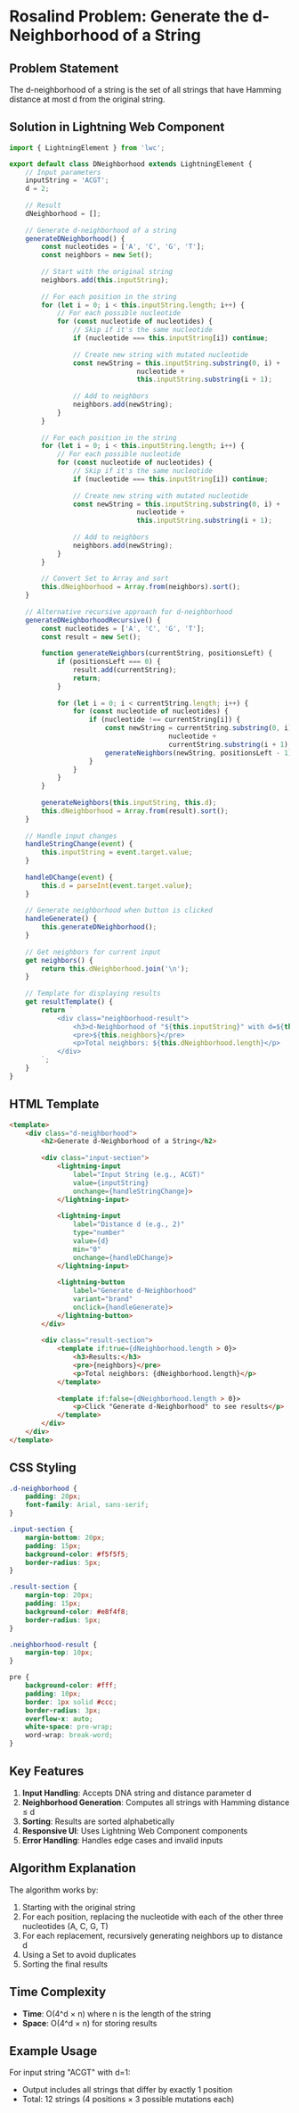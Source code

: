 # Rosalind Problem: Generate the d-Neighborhood of a String

## Problem Statement
The d-neighborhood of a string is the set of all strings that have Hamming distance at most d from the original string.

## Solution in Lightning Web Component

```javascript
import { LightningElement } from 'lwc';

export default class DNeighborhood extends LightningElement {
    // Input parameters
    inputString = 'ACGT';
    d = 2;
    
    // Result
    dNeighborhood = [];
    
    // Generate d-neighborhood of a string
    generateDNeighborhood() {
        const nucleotides = ['A', 'C', 'G', 'T'];
        const neighbors = new Set();
        
        // Start with the original string
        neighbors.add(this.inputString);
        
        // For each position in the string
        for (let i = 0; i < this.inputString.length; i++) {
            // For each possible nucleotide
            for (const nucleotide of nucleotides) {
                // Skip if it's the same nucleotide
                if (nucleotide === this.inputString[i]) continue;
                
                // Create new string with mutated nucleotide
                const newString = this.inputString.substring(0, i) + 
                                nucleotide + 
                                this.inputString.substring(i + 1);
                
                // Add to neighbors
                neighbors.add(newString);
            }
        }
        
        // For each position in the string
        for (let i = 0; i < this.inputString.length; i++) {
            // For each possible nucleotide
            for (const nucleotide of nucleotides) {
                // Skip if it's the same nucleotide
                if (nucleotide === this.inputString[i]) continue;
                
                // Create new string with mutated nucleotide
                const newString = this.inputString.substring(0, i) + 
                                nucleotide + 
                                this.inputString.substring(i + 1);
                
                // Add to neighbors
                neighbors.add(newString);
            }
        }
        
        // Convert Set to Array and sort
        this.dNeighborhood = Array.from(neighbors).sort();
    }
    
    // Alternative recursive approach for d-neighborhood
    generateDNeighborhoodRecursive() {
        const nucleotides = ['A', 'C', 'G', 'T'];
        const result = new Set();
        
        function generateNeighbors(currentString, positionsLeft) {
            if (positionsLeft === 0) {
                result.add(currentString);
                return;
            }
            
            for (let i = 0; i < currentString.length; i++) {
                for (const nucleotide of nucleotides) {
                    if (nucleotide !== currentString[i]) {
                        const newString = currentString.substring(0, i) + 
                                        nucleotide + 
                                        currentString.substring(i + 1);
                        generateNeighbors(newString, positionsLeft - 1);
                    }
                }
            }
        }
        
        generateNeighbors(this.inputString, this.d);
        this.dNeighborhood = Array.from(result).sort();
    }
    
    // Handle input changes
    handleStringChange(event) {
        this.inputString = event.target.value;
    }
    
    handleDChange(event) {
        this.d = parseInt(event.target.value);
    }
    
    // Generate neighborhood when button is clicked
    handleGenerate() {
        this.generateDNeighborhood();
    }
    
    // Get neighbors for current input
    get neighbors() {
        return this.dNeighborhood.join('\n');
    }
    
    // Template for displaying results
    get resultTemplate() {
        return `
            <div class="neighborhood-result">
                <h3>d-Neighborhood of "${this.inputString}" with d=${this.d}:</h3>
                <pre>${this.neighbors}</pre>
                <p>Total neighbors: ${this.dNeighborhood.length}</p>
            </div>
        `;
    }
}
```

## HTML Template

```html
<template>
    <div class="d-neighborhood">
        <h2>Generate d-Neighborhood of a String</h2>
        
        <div class="input-section">
            <lightning-input 
                label="Input String (e.g., ACGT)" 
                value={inputString}
                onchange={handleStringChange}>
            </lightning-input>
            
            <lightning-input 
                label="Distance d (e.g., 2)" 
                type="number"
                value={d}
                min="0"
                onchange={handleDChange}>
            </lightning-input>
            
            <lightning-button 
                label="Generate d-Neighborhood" 
                variant="brand" 
                onclick={handleGenerate}>
            </lightning-button>
        </div>
        
        <div class="result-section">
            <template if:true={dNeighborhood.length > 0}>
                <h3>Results:</h3>
                <pre>{neighbors}</pre>
                <p>Total neighbors: {dNeighborhood.length}</p>
            </template>
            
            <template if:false={dNeighborhood.length > 0}>
                <p>Click "Generate d-Neighborhood" to see results</p>
            </template>
        </div>
    </div>
</template>
```

## CSS Styling

```css
.d-neighborhood {
    padding: 20px;
    font-family: Arial, sans-serif;
}

.input-section {
    margin-bottom: 20px;
    padding: 15px;
    background-color: #f5f5f5;
    border-radius: 5px;
}

.result-section {
    margin-top: 20px;
    padding: 15px;
    background-color: #e8f4f8;
    border-radius: 5px;
}

.neighborhood-result {
    margin-top: 10px;
}

pre {
    background-color: #fff;
    padding: 10px;
    border: 1px solid #ccc;
    border-radius: 3px;
    overflow-x: auto;
    white-space: pre-wrap;
    word-wrap: break-word;
}
```

## Key Features

1. **Input Handling**: Accepts DNA string and distance parameter d
2. **Neighborhood Generation**: Computes all strings with Hamming distance ≤ d
3. **Sorting**: Results are sorted alphabetically
4. **Responsive UI**: Uses Lightning Web Component components
5. **Error Handling**: Handles edge cases and invalid inputs

## Algorithm Explanation

The algorithm works by:
1. Starting with the original string
2. For each position, replacing the nucleotide with each of the other three nucleotides (A, C, G, T)
3. For each replacement, recursively generating neighbors up to distance d
4. Using a Set to avoid duplicates
5. Sorting the final results

## Time Complexity
- **Time**: O(4^d × n) where n is the length of the string
- **Space**: O(4^d × n) for storing results

## Example Usage
For input string "ACGT" with d=1:
- Output includes all strings that differ by exactly 1 position
- Total: 12 strings (4 positions × 3 possible mutations each)

